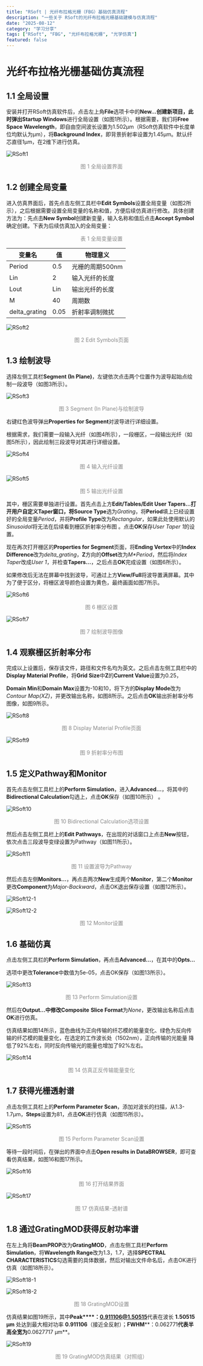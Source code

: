 ```yaml
---
title: "RSoft | 光纤布拉格光栅（FBG）基础仿真流程"
description: "一些关于 RSoft的光纤布拉格光栅基础建模与仿真流程"
date: "2025-08-12"
category: "学习分享"
tags: ["RSoft", "FBG", "光纤布拉格光栅", "光学仿真"]
featured: false
---
```


# 光纤布拉格光栅基础仿真流程

## 1.1 全局设置

安装并打开RSoft仿真软件后，点击左上角**File**选项卡中的**New…**创建新项目，此时弹出**Startup Windows**进行全局设置（如图1所示）。根据需要，我们将**Free Space Wavelength**，即自由空间波长设置为1.502μm（RSoft仿真软件中长度单位均默认为μm），将**Background Index**，即背景折射率设置为1.45μm。默认纤芯直径1μm，在2维下进行仿真。

![RSoft1](https://raw.githubusercontent.com/YuYigy/my-blog-images/main/img/RSoft1.png)

<div align="center"><span style="color:#888;">图 1 全局设置界面</span></div>

## 1.2 创建全局变量

进入仿真界面后，首先点击左侧工具栏中**Edit Symbols**设置全局变量（如图2所示），之后根据需要设置全局变量的名称和值，方便后续仿真进行修改。具体创建方法为：先点击**New Symbol**创建新变量，输入名称和值后点击**Accept Symbol**确定创建。下表为后续仿真加入的全局变量：

<div align="center"><span style="color:#888;">表 1 全局变量设置</span></div>

| **变量名**    | **值** | **物理意义**    |
| ------------- | ------ | --------------- |
| Period        | 0.5    | 光栅的周期500nm |
| Lin           | 2      | 输入光纤的长度  |
| Lout          | Lin    | 输出光纤的长度  |
| M             | 40     | 周期数          |
| delta_grating | 0.05   | 折射率调制微扰  |



![RSoft2](https://raw.githubusercontent.com/YuYigy/my-blog-images/main/img/RSoft2.png)

<div align="center"><span style="color:#888;">图 2 Edit Symbols页面</span></div>

## 1.3 绘制波导

选择左侧工具栏**Segment (In Plane)**，左键依次点击两个位置作为波导起始点绘制一段波导（如图3所示）。

![RSoft3](https://raw.githubusercontent.com/YuYigy/my-blog-images/main/img/RSoft3.png)

<div align="center"><span style="color:#888;">图 3 Segment (In Plane)与绘制波导</span></div>

右键红色波导弹出**Properties for Segment**对波导进行详细设置。

根据需求，我们需要一段输入光纤（如图4所示），一段栅区，一段输出光纤（如图5所示），因此绘制三段波导对其进行详细设置。

![RSoft4](https://raw.githubusercontent.com/YuYigy/my-blog-images/main/img/RSoft4.png)

<div align="center"><span style="color:#888;">图 4 输入光纤设置</span></div>

![RSoft5](https://raw.githubusercontent.com/YuYigy/my-blog-images/main/img/RSoft5.png)

<div align="center"><span style="color:#888;">图 5 输出光纤设置</span></div>

其中，栅区需要单独进行设置。首先点击上方**Edit/Tables/Edit User Tapers…**打开用户自定义Taper窗口，将**Source Type**选为*Grating*，将**Period**填上已经设置好的全局变量*Period*，并将**Profile Type**改为*Rectangular*，如果此处使用默认的*Sinusoidal*将无法在后续看到栅区折射率分布图 。点击**OK**保存*User Taper 1*的设置。

现在再次打开栅区的**Properties for Segment**页面，将**Ending Vertex**中的**Index Difference**改为*delta_grating*，**Z**方向的**Offset**改为*M\*Period*，然后将*Index Taper*改成*User 1*，并检查**Tapers…**，之后点击**OK**完成设置（如图6所示）。

如果修改后无法在屏幕中找到波导，可通过上方**View/Full**将波导置满屏幕。其中为了便于区分，将栅区波导颜色设置为黄色，最终画面如图7所示。     

![RSoft6](https://raw.githubusercontent.com/YuYigy/my-blog-images/main/img/RSoft6.png)

<div align="center"><span style="color:#888;">图 6 栅区设置</span></div>

![RSoft7](https://raw.githubusercontent.com/YuYigy/my-blog-images/main/img/RSoft7.png)

<div align="center"><span style="color:#888;">图 7 绘制波导图像</span></div>

## 1.4 观察栅区折射率分布

完成以上设置后，保存该文件，路径和文件名均为英文。之后点击左侧工具栏中的**Display Material Profile**，将**Grid Size**中**Z**的**Current Value**设置为0.25，

**Domain Min**和**Domain Max**设置为-10和10，将下方的**Display Mode**改为*Contour Map(XZ)*，并更改输出名称，如图8所示。之后点击**OK**输出折射率分布图像，如图9所示。

![RSoft8](https://raw.githubusercontent.com/YuYigy/my-blog-images/main/img/RSoft8.png)

<div align="center"><span style="color:#888;">图 8 Display Material Profile页面</span></div>

![RSoft9](https://raw.githubusercontent.com/YuYigy/my-blog-images/main/img/RSoft9.png)

<div align="center"><span style="color:#888;">图 9 折射率分布图</span></div>

## 1.5 定义Pathway和Monitor

首先点击左侧工具栏上的**Perform Simulation**，进入**Advanced…**，将其中的**Bidirectional Calculation**勾选上，点击**OK**保存（如图10所示） 。

![RSoft10](https://raw.githubusercontent.com/YuYigy/my-blog-images/main/img/RSoft10.png)

<div align="center"><span style="color:#888;">图 10 Bidirectional Calculation选项设置</span></div>

然后点击左侧工具栏上的**Edit Pathways**，在出现的对话窗口上点击**New**按钮，依次点击三段波导变绿设置为Pathway（如图11所示）。

![RSoft11](https://raw.githubusercontent.com/YuYigy/my-blog-images/main/img/RSoft11.png)

<div align="center"><span style="color:#888;">图 11 设置波导为Pathway</span></div>

然后点击左侧**Monitors…**，再点击两次**New**生成两个**Monitor**，第二个**Monitor**更改**Component**为*Major-Backward*，点击OK退出保存设置（如图12所示）。

![RSoft12-1](https://raw.githubusercontent.com/YuYigy/my-blog-images/main/img/RSoft12-1.png)

![RSoft12-2](https://raw.githubusercontent.com/YuYigy/my-blog-images/main/img/RSoft12-2.png)

<div align="center"><span style="color:#888;">图 12 Monitor设置</span></div>

## 1.6 基础仿真

点击左侧工具栏的**Perform Simulation**，再点击**Advanced…**，在其中的**Opts…**

选项中更改**Tolerance**中数值为5e-05，点击OK保存（如图13所示）。

![RSoft13](https://raw.githubusercontent.com/YuYigy/my-blog-images/main/img/RSoft13.png)

<div align="center"><span style="color:#888;">图 13 Perform Simulation设置</span></div>

然后在**Output…**中修改**Composite** **Slice Format**为*None*，更改输出名称后点击**OK**进行仿真。

仿真结果如图14所示，蓝色曲线为正向传输的纤芯模的能量变化、绿色为反向传输的纤芯模的能量变化，在选定的工作波长处（1502nm），正向传输的光能量 降低了92%左右，同时反向传输光的能量也增加了92%左右。

![RSoft14](https://raw.githubusercontent.com/YuYigy/my-blog-images/main/img/RSoft14.png)

<div align="center"><span style="color:#888;">图 14 仿真正反传输能量变化</span></div>

## 1.7 获得光栅透射谱

点击左侧工具栏上的**Perform Parameter Scan**，添加对波长的扫描，从1.3-1.7μm，**Steps**设置为81，点击**OK**进行仿真（如图15所示）。

![RSoft15](https://raw.githubusercontent.com/YuYigy/my-blog-images/main/img/RSoft15.png)

<div align="center"><span style="color:#888;">图 15 Perform Parameter Scan设置</span></div>

等待一段时间后，在弹出的界面中点击**Open results in DataBROWSER**，即可查看仿真结果，如图16和图17所示。

![RSoft16](https://raw.githubusercontent.com/YuYigy/my-blog-images/main/img/RSoft16.png)

<div align="center"><span style="color:#888;">图 16 打开结果界面</span></div>

![RSoft17](https://raw.githubusercontent.com/YuYigy/my-blog-images/main/img/RSoft17.png)

<div align="center"><span style="color:#888;">图 17 仿真结果-透射谱</span></div>

## 1.8 通过GratingMOD获得反射功率谱

在左上角将**BeamPROP**改为**GratingMOD**，点击左侧工具栏**Perform Simulation**，将**Wavelength Range**改为1.3，1.7，选择**SPECTRAL CHARACTERISTICS**勾选需要的具体数据，然后对输出文件命名后，点击OK进行仿真（如图18所示）。

![RSoft18-1](https://raw.githubusercontent.com/YuYigy/my-blog-images/main/img/RSoft18-1.png)

![RSoft18-2](https://raw.githubusercontent.com/YuYigy/my-blog-images/main/img/RSoft18-2.png)

<div align="center"><span style="color:#888;">图 18 GratingMOD设置</span></div>

仿真结果如图19所示，其中**Peak****：0.911106@1.50515**代表在波长 **1.50515 μm** 处达到最大相对功率 **0.911106**（接近全反射）；**FWHM****：0.062771**代表半高全宽为**0.0627717 μm**。

![RSoft19](https://raw.githubusercontent.com/YuYigy/my-blog-images/main/img/RSoft19.png)

<div align="center"><span style="color:#888;">图 19 GratingMOD仿真结果（对照组）</span></div>

